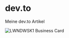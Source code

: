 # dev.to
 Meine dev.to Artikel

![LWNDWSK1 Business Card](https://github.com/lwndwsk1/dev.to/assets/lwndwsk1.png)